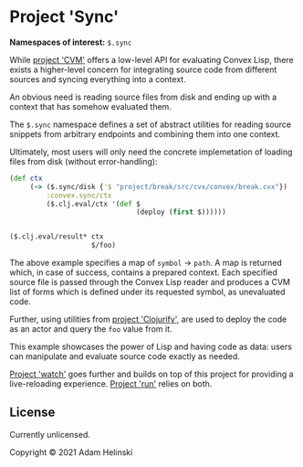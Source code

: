 # Project 'Sync'

**Namespaces of interest:** `$.sync`

While [project 'CVM'](../cvm) offers a low-level API for evaluating Convex Lisp, there exists a higher-level
concern for integrating source code from different sources and syncing everything into a context.

An obvious need is reading source files from disk and ending up with a context that has somehow evaluated them.

The `$.sync` namespace defines a set of abstract utilities for reading source snippets from arbitrary endpoints and combining
them into one context.

Ultimately, most users will only need the concrete implemetation of loading files from disk (without error-handling):

```clojure
(def ctx
     (-> ($.sync/disk {'$ "project/break/src/cvx/convex/break.cvx"})
         :convex.sync/ctx
         ($.clj.eval/ctx '(def $
                               (deploy (first $))))))


($.clj.eval/result* ctx
                    $/foo)
```

The above example specifies a map of `symbol` -> `path`. A map is returned which, in case of success, contains a prepared
context. Each specified source file is passed through the Convex Lisp reader and produces a CVM list of forms which is defined
under its requested symbol, as unevaluated code.

Further, using utilities from [project 'Clojurify'](../clojurify), are used to deploy the code as an actor and query the `foo`
value from it.

This example showcases the power of Lisp and having code as data: users can manipulate and evaluate source code exactly as
needed.

[Project 'watch'](../watch) goes further and builds on top of this project for providing a live-reloading experience.
[Project 'run'](../run) relies on both.


## License

Currently unlicensed.

Copyright © 2021 Adam Helinski
